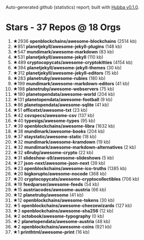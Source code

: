 Auto-generated github (statistics) report;
built with [Hubba v0.1.0](https://github.com/rubycoco/git/tree/master/hubba-reports).


# Stars - 37 Repos @ 18 Orgs

1. ★2936 **openblockchains/awesome-blockchains** (2514 kb)
2. ★851 **planetjekyll/awesome-jekyll-plugins** (148 kb)
3. ★547 **mundimark/awesome-markdown** (83 kb)
4. ★531 **planetjekyll/awesome-jekyll** (110 kb)
5. ★489 **cryptocopycats/awesome-cryptokitties** (4154 kb)
6. ★394 **planetjekyll/awesome-jekyll-themes** (30 kb)
7. ★312 **planetjekyll/awesome-jekyll-editors** (15 kb)
8. ★283 **planetruby/awesome-rubies** (180 kb)
9. ★199 **mundimark/awesome-markdown-editors** (41 kb)
10. ★198 **planetruby/awesome-webservers** (75 kb)
11. ★180 **planetopendata/awesome-world** (204 kb)
12. ★131 **planetopendata/awesome-football** (9 kb)
13. ★86 **planetopendata/awesome-sqlite** (41 kb)
14. ★51 **officetxt/awesome-txt** (23 kb)
15. ★42 **csvspecs/awesome-csv** (137 kb)
16. ★40 **typesigs/awesome-types** (95 kb)
17. ★39 **openblockchains/awesome-libra** (1632 kb)
18. ★38 **mundimark/awesome-books** (204 kb)
19. ★37 **staystatic/awesome-static** (18 kb)
20. ★32 **mundimark/awesome-kramdown** (19 kb)
21. ★32 **mundimark/awesome-markdown-alternatives** (2 kb)
22. ★32 **s6ruby/awesome-crypto** (22 kb)
23. ★31 **slideshow-s9/awesome-slideshows** (5 kb)
24. ★27 **json-next/awesome-json-next** (39 kb)
25. ★23 **openblockchains/awesome-ico-truths** (1385 kb)
26. ★20 **bigkorupto/awesome-nocode** (368 kb)
27. ★20 **cryptocopycats/awesome-cryptocollectibles** (706 kb)
28. ★19 **feedparser/awesome-feeds** (54 kb)
29. ★15 **austriacodes/awesome-austria** (66 kb)
30. ★12 **planetruby/awesome** (41 kb)
31. ★12 **openblockchains/awesome-tokens** (30 kb)
32. ★5 **openblockchains/awesome-cheezewizards** (127 kb)
33. ★3 **openblockchains/awesome-sha256** (12 kb)
34. ★2 **octobook/awesome-typography** (0 kb)
35. ★2 **planetopendata/awesome-austria** (48 kb)
36. ★2 **openblockchains/awesome-coins** (921 kb)
37. ★1 **printhtml/awesome-print** (16 kb)
<!-- break -->


